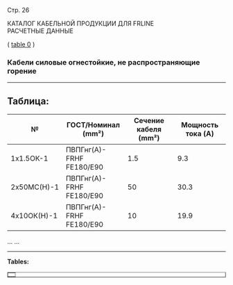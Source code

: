 Стр. 26

КАТАЛОГ КАБЕЛЬНОЙ ПРОДУКЦИИ ДЛЯ FRLINE  
РАСЧЕТНЫЕ ДАННЫЕ  

(
[table 0](#a84d8a95-6c30-4c9b-8a8a-6b355bcd17cb)
)

### Кабели силовые огнестойкие, не распространяющие горение

---

## Таблица:

| № | ГОСТ/Номинал (mm²) | Сечение кабеля (mm²) | Мощность тока (A) |
|---|---------------------|--------------------|---------------|
| 1x1.5ОК-1 | ПВПГнг(А)-FRHF FE180/E90 | 1.5 | 9.3 |
| 2х50МС(Н)-1 | ПВПГнг(А)-FRHF FE180/E90 | 50 | 30.3 |
| 4х10ОК(Н)-1 | ПВПГнг(А)-FRHF FE180/E90 | 10 | 19.9 |

...
...

---
**Tables:**  
<table border="1" id="a84d8a95-6c30-4c9b-8a8a-6b355bcd17cb">  
<tbody>  
<tr><th colspan="3"></th></tr>

<!-- Table data continues here -->

</tbody>
